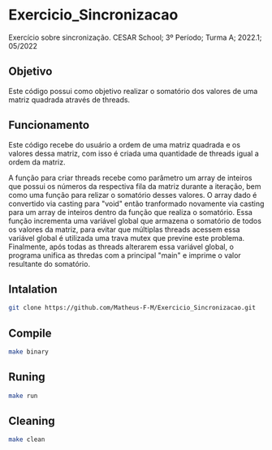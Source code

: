 # Exercicio_Sincronizacao
Exercício sobre sincronização. CESAR School; 3º Período; Turma A; 2022.1; 05/2022

## Objetivo
Este código possui como objetivo realizar o somatório dos valores de uma matriz quadrada através de threads.

## Funcionamento
Este código recebe do usuário a ordem de uma matriz quadrada e os valores dessa matriz, com isso é criada uma quantidade de threads igual a ordem da matriz.

A função para criar threads recebe como parâmetro um array de inteiros que possui os números da respectiva fila da matriz durante a iteração, bem como uma função para 
relizar o somatório desses valores. O array dado é convertido via casting para "void" então tranformado novamente via casting para um array de inteiros dentro da função
que realiza o somatório. Essa função incrementa uma variável global que armazena o somatório de todos os valores da matriz, para evitar que múltiplas threads acessem 
essa variável global é utilizada uma trava mutex que previne este problema. Finalmente, após todas as threads alterarem essa variável global, o programa unifica as 
thredas com a principal "main" e imprime o valor resultante do somatório.
## Intalation
``` sh
git clone https://github.com/Matheus-F-M/Exercicio_Sincronizacao.git
```

## Compile
``` sh
make binary 
```

## Runing
``` sh
make run 
```

## Cleaning
``` sh
make clean 
```
